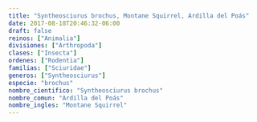 ```yaml
---
title: "Syntheosciurus brochus, Montane Squirrel, Ardilla del Poás"
date: 2017-08-18T20:46:32-06:00
draft: false
reinos: ["Animalia"]
divisiones: ["Arthropoda"]
clases: ["Insecta"]
ordenes: ["Rodentia"]
familias: ["Sciuridae"]
generos: ["Syntheosciurus"]
especie: "brochus"
nombre_cientifico: "Syntheosciurus brochus"
nombre_comun: "Ardilla del Poás"
nombre_ingles: "Montane Squirrel"
---
```

